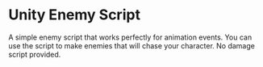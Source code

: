 # Unity Enemy Script
A simple enemy script that works perfectly for animation events. You can use the script to make enemies that will chase your character. No damage script provided.
